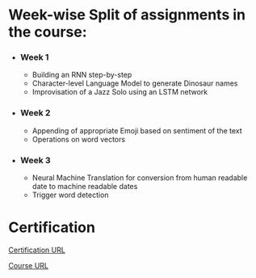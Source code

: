 # Week-wise Split of assignments in the course:

- ### Week 1

    - Building an RNN step-by-step
    - Character-level Language Model to generate Dinosaur names
    - Improvisation of a Jazz Solo using an LSTM network

- ### Week 2

    - Appending of appropriate Emoji based on sentiment of the text
    - Operations on word vectors

- ### Week 3

    - Neural Machine Translation for conversion from human readable date to machine readable dates
    - Trigger word detection


# Certification

[Certification URL](https://www.coursera.org/account/accomplishments/verify/A6MM455M9F4D)


[Course URL](https://www.coursera.org/learn/nlp-sequence-models)